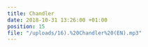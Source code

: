 ```yaml
---
title: Chandler
date: 2018-10-31 13:26:00 +01:00
position: 15
file: "/uploads/16).%20Chandler%20(EN).mp3"
---
```


